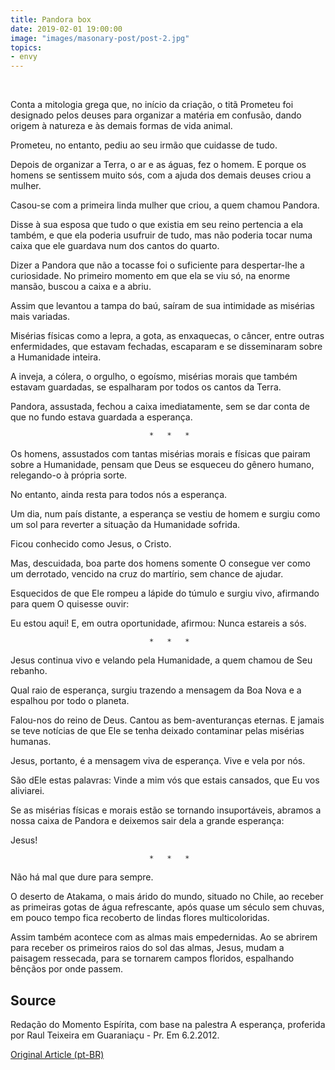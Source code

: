 ```yaml
---
title: Pandora box
date: 2019-02-01 19:00:00
image: "images/masonary-post/post-2.jpg"
topics: 
- envy
---
```

 

Conta a mitologia grega que, no início da criação, o titã Prometeu foi
designado pelos deuses para organizar a matéria em confusão, dando origem à
natureza e às demais formas de vida animal.

Prometeu, no entanto, pediu ao seu irmão que cuidasse de tudo.

Depois de organizar a Terra, o ar e as águas, fez o homem. E porque os homens
se sentissem muito sós, com a ajuda dos demais deuses criou a mulher.

Casou-se com a primeira linda mulher que criou, a quem chamou Pandora.

Disse à sua esposa que tudo o que existia em seu reino pertencia a ela também,
e que ela poderia usufruir de tudo, mas não poderia tocar numa caixa que ele
guardava num dos cantos do quarto.

Dizer a Pandora que não a tocasse foi o suficiente para despertar-lhe a
curiosidade. No primeiro momento em que ela se viu só, na enorme mansão, buscou
a caixa e a abriu.

Assim que levantou a tampa do baú, saíram de sua intimidade as misérias mais
variadas.

Misérias físicas como a lepra, a gota, as enxaquecas, o câncer, entre outras
enfermidades, que estavam fechadas, escaparam e se disseminaram sobre a
Humanidade inteira.

A inveja, a cólera, o orgulho, o egoísmo, misérias morais que também estavam
guardadas, se espalharam por todos os cantos da Terra.

Pandora, assustada, fechou a caixa imediatamente, sem se dar conta de que no
fundo estava guardada a esperança.

                                   *   *   *

Os homens, assustados com tantas misérias morais e físicas que pairam sobre a
Humanidade, pensam que Deus se esqueceu do gênero humano, relegando-o à própria
sorte.

No entanto, ainda resta para todos nós a esperança.

Um dia, num país distante, a esperança se vestiu de homem e surgiu como um sol
para reverter a situação da Humanidade sofrida.

Ficou conhecido como Jesus, o Cristo.

Mas, descuidada, boa parte dos homens somente O consegue ver como um derrotado,
vencido na cruz do martírio, sem chance de ajudar.

Esquecidos de que Ele rompeu a lápide do túmulo e surgiu vivo, afirmando para
quem O quisesse ouvir:

Eu estou aqui! E, em outra oportunidade, afirmou: Nunca estareis a sós.

                                   *   *   *

Jesus continua vivo e velando pela Humanidade, a quem chamou de Seu rebanho.

Qual raio de esperança, surgiu trazendo a mensagem da Boa Nova e a espalhou por
todo o planeta.

Falou-nos do reino de Deus. Cantou as bem-aventuranças eternas. E jamais se
teve notícias de que Ele se tenha deixado contaminar pelas misérias humanas.

Jesus, portanto, é a mensagem viva de esperança. Vive e vela por nós.

São dEle estas palavras: Vinde a mim vós que estais cansados, que Eu vos
aliviarei.

Se as misérias físicas e morais estão se tornando insuportáveis, abramos a
nossa caixa de Pandora e deixemos sair dela a grande esperança:

Jesus!

                                   *   *   *

Não há mal que dure para sempre.

O deserto de Atakama, o mais árido do mundo, situado no Chile, ao receber as
primeiras gotas de água refrescante, após quase um século sem chuvas, em pouco
tempo fica recoberto de lindas flores multicoloridas.

Assim também acontece com as almas mais empedernidas. Ao se abrirem para
receber os primeiros raios do sol das almas, Jesus, mudam a paisagem ressecada,
para se tornarem campos floridos, espalhando bênçãos por onde passem.
 

## Source
Redação do Momento Espírita, com base na palestra A esperança, proferida por
Raul Teixeira em Guaraniaçu - Pr.
Em 6.2.2012.



[Original Article (pt-BR)](http://www.momento.com.br/pt/ler_texto.php?id=1680)
